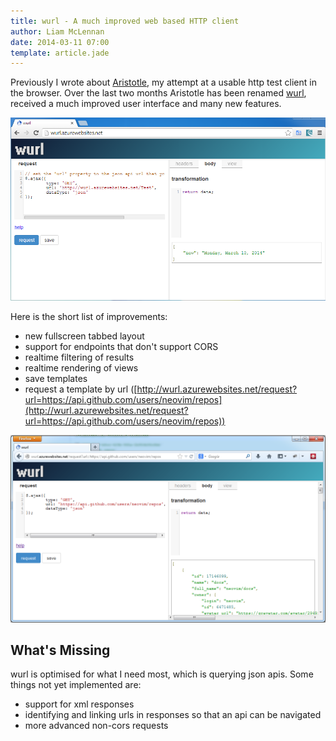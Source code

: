 ```yaml
---
title: wurl - A much improved web based HTTP client
author: Liam McLennan
date: 2014-03-11 07:00
template: article.jade
---
```


Previously I wrote about [Aristotle](http://withouttheloop.com/articles/2014-02-09-aristotle/), my attempt at a usable http test client in the browser. Over the last two months Aristotle has been renamed [wurl](http://wurl.azurewebsites.net), received a much improved user interface and many new features.

<img src="wurl.png" alt="wurl user interface"/>

Here is the short list of improvements:

* new fullscreen tabbed layout
* support for endpoints that don't support CORS
* realtime filtering of results
* realtime rendering of views
* save templates
* request a template by url ([http://wurl.azurewebsites.net/request?url=https://api.github.com/users/neovim/repos](http://wurl.azurewebsites.net/request?url=https://api.github.com/users/neovim/repos))

<img src="request.png" alt="wurl user interface"/>

What's Missing
-------------

wurl is optimised for what I need most, which is querying json apis. Some things not yet implemented are:

* support for xml responses
* identifying and linking urls in responses so that an api can be navigated
* more advanced non-cors requests
